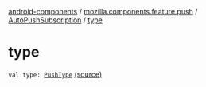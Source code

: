 [android-components](../../index.md) / [mozilla.components.feature.push](../index.md) / [AutoPushSubscription](index.md) / [type](./type.md)

# type

`val type: `[`PushType`](../-push-type/index.md) [(source)](https://github.com/mozilla-mobile/android-components/blob/master/components/feature/push/src/main/java/mozilla/components/feature/push/AutoPushFeature.kt#L353)